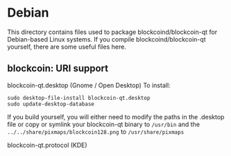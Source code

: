 
Debian
====================
This directory contains files used to package blockcoind/blockcoin-qt
for Debian-based Linux systems. If you compile blockcoind/blockcoin-qt yourself, there are some useful files here.

## blockcoin: URI support ##


blockcoin-qt.desktop  (Gnome / Open Desktop)
To install:

	sudo desktop-file-install blockcoin-qt.desktop
	sudo update-desktop-database

If you build yourself, you will either need to modify the paths in
the .desktop file or copy or symlink your blockcoin-qt binary to `/usr/bin`
and the `../../share/pixmaps/blockcoin128.png` to `/usr/share/pixmaps`

blockcoin-qt.protocol (KDE)

